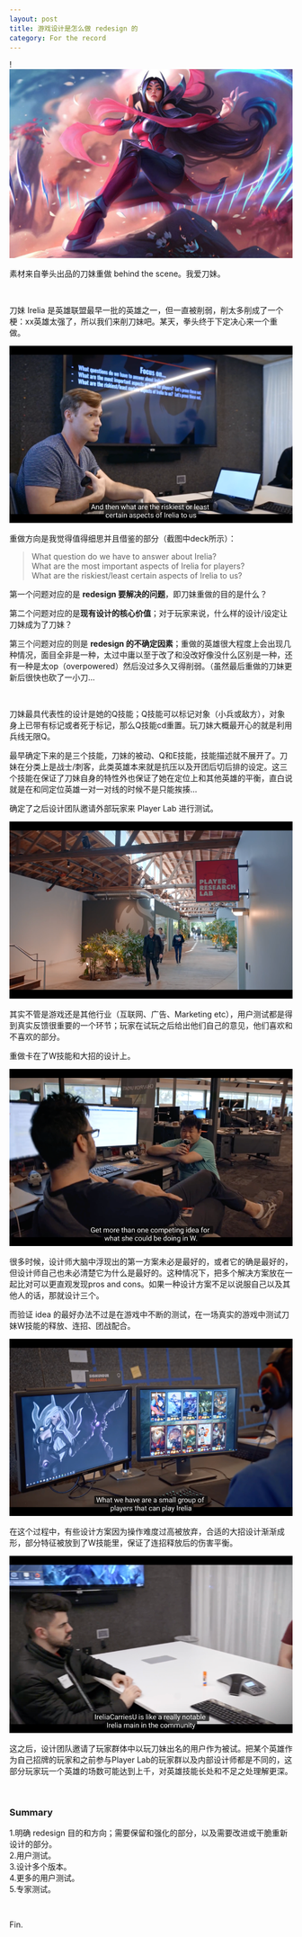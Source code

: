 ```yaml
---
layout: post
title: 游戏设计是怎么做 redesign 的
category: For the record
---
```

!![](/images/irelia.jpg)

素材来自拳头出品的刀妹重做 behind the scene。我爱刀妹。

<br/>

刀妹 Irelia 是英雄联盟最早一批的英雄之一，但一直被削弱，削太多削成了一个梗：xx英雄太强了，所以我们来削刀妹吧。某天，拳头终于下定决心来一个重做。

![](/images/irelia1.png)

重做方向是我觉得值得细思并且借鉴的部分（截图中deck所示）：

> What question do we have to answer about Irelia?<br/>
> What are the most important aspects of Irelia for players? <br/>
> What are the riskiest/least certain aspects of Irelia to us? 

第一个问题对应的是 **redesign 要解决的问题**，即刀妹重做的目的是什么？

第二个问题对应的是**现有设计的核心价值**；对于玩家来说，什么样的设计/设定让刀妹成为了刀妹？

第三个问题对应的则是 **redesign 的不确定因素**；重做的英雄很大程度上会出现几种情况，面目全非是一种，太过中庸以至于改了和没改好像没什么区别是一种，还有一种是太op（overpowered）然后没过多久又得削弱。（虽然最后重做的刀妹更新后很快也砍了一小刀...

<br/>

刀妹最具代表性的设计是她的Q技能；Q技能可以标记对象（小兵或敌方），对象身上已带有标记或者死于标记，那么Q技能cd重置。玩刀妹大概最开心的就是利用兵线无限Q。



最早确定下来的是三个技能，刀妹的被动、Q和E技能，技能描述就不展开了。刀妹在分类上是战士/刺客，此类英雄本来就是抗压以及开团后切后排的设定。这三个技能在保证了刀妹自身的特性外也保证了她在定位上和其他英雄的平衡，直白说就是在和同定位英雄一对一对线的时候不是只能挨揍...



确定了之后设计团队邀请外部玩家来 Player Lab 进行测试。

![](/images/irelia2.png)

其实不管是游戏还是其他行业（互联网、广告、Marketing etc），用户测试都是得到真实反馈很重要的一个环节；玩家在试玩之后给出他们自己的意见，他们喜欢和不喜欢的部分。



重做卡在了W技能和大招的设计上。

![](/images/irelia3.png)

很多时候，设计师大脑中浮现出的第一方案未必是最好的，或者它的确是最好的，但设计师自己也未必清楚它为什么是最好的。这种情况下，把多个解决方案放在一起比对可以更直观发现pros and cons。如果一种设计方案不足以说服自己以及其他人的话，那就设计三个。



而验证 idea 的最好办法不过是在游戏中不断的测试，在一场真实的游戏中测试刀妹W技能的释放、连招、团战配合。

![](/images/irelia4.png)

在这个过程中，有些设计方案因为操作难度过高被放弃，合适的大招设计渐渐成形，部分特征被放到了W技能里，保证了连招释放后的伤害平衡。

![](/images/irelia5.png)

这之后，设计团队邀请了玩家群体中以玩刀妹出名的用户作为被试。把某个英雄作为自己招牌的玩家和之前参与Player Lab的玩家群以及内部设计师都是不同的，这部分玩家玩一个英雄的场数可能达到上千，对英雄技能长处和不足之处理解更深。

<br/>

### Summary

1.明确 redesign 目的和方向；需要保留和强化的部分，以及需要改进或干脆重新设计的部分。<br/>
2.用户测试。<br/>
3.设计多个版本。<br/>
4.更多的用户测试。<br/>
5.专家测试。

<br/>

Fin.

